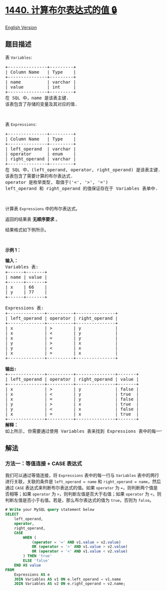 # [1440. 计算布尔表达式的值 🔒](https://leetcode.cn/problems/evaluate-boolean-expression)

[English Version](/solution/1400-1499/1440.Evaluate%20Boolean%20Expression/README_EN.md)

<!-- tags:数据库 -->

## 题目描述

<!-- 这里写题目描述 -->

<p>表 <code>Variables</code>:</p>

<pre>
+---------------+---------+
| Column Name   | Type    |
+---------------+---------+
| name          | varchar |
| value         | int     |
+---------------+---------+
在 SQL 中，name 是该表主键.
该表包含了存储的变量及其对应的值.
</pre>

<p>&nbsp;</p>

<p>表 <code>Expressions</code>:</p>

<pre>
+---------------+---------+
| Column Name   | Type    |
+---------------+---------+
| left_operand  | varchar |
| operator      | enum    |
| right_operand | varchar |
+---------------+---------+
在 SQL 中，(left_operand, operator, right_operand) 是该表主键.
该表包含了需要计算的布尔表达式.
operator 是枚举类型, 取值于('&lt;', '&gt;', '=')
left_operand 和 right_operand 的值保证存在于 Variables 表单中.
</pre>

<p>&nbsp;</p>

<p>计算表 <code>Expressions</code>&nbsp;中的布尔表达式。</p>

<p>返回的结果表 <strong>无顺序要求</strong> 。</p>

<p>结果格式如下例所示。</p>

<p>&nbsp;</p>

<p><strong>示例 1：</strong></p>

<pre>
<strong>输入：</strong>
Variables 表:
+------+-------+
| name | value |
+------+-------+
| x    | 66    |
| y    | 77    |
+------+-------+

Expressions 表:
+--------------+----------+---------------+
| left_operand | operator | right_operand |
+--------------+----------+---------------+
| x            | &gt;        | y             |
| x            | &lt;        | y             |
| x            | =        | y             |
| y            | &gt;        | x             |
| y            | &lt;        | x             |
| x            | =        | x             |
+--------------+----------+---------------+

<strong>输出:</strong>
+--------------+----------+---------------+-------+
| left_operand | operator | right_operand | value |
+--------------+----------+---------------+-------+
| x            | &gt;        | y             | false |
| x            | &lt;        | y             | true  |
| x            | =        | y             | false |
| y            | &gt;        | x             | true  |
| y            | &lt;        | x             | false |
| x            | =        | x             | true  |
+--------------+----------+---------------+-------+
<strong>解释：</strong>
如上所示, 你需要通过使用 Variables 表来找到 Expressions 表中的每一个布尔表达式的值.
</pre>

## 解法

### 方法一：等值连接 + CASE 表达式

我们可以通过等值连接，将 `Expressions` 表中的每一行与 `Variables` 表中的两行进行关联，关联的条件是 `left_operand = name` 和 `right_operand = name`，然后通过 `CASE` 表达式来判断布尔表达式的值。如果 `operator` 为 `=`，则判断两个值是否相等；如果 `operator` 为 `>`，则判断左值是否大于右值；如果 `operator` 为 `<`，则判断左值是否小于右值。若是，那么布尔表达式的值为 `true`，否则为 `false`。

<!-- tabs:start -->

```sql
# Write your MySQL query statement below
SELECT
    left_operand,
    operator,
    right_operand,
    CASE
        WHEN (
            (operator = '=' AND v1.value = v2.value)
            OR (operator = '>' AND v1.value > v2.value)
            OR (operator = '<' AND v1.value < v2.value)
        ) THEN 'true'
        ELSE 'false'
    END AS value
FROM
    Expressions AS e
    JOIN Variables AS v1 ON e.left_operand = v1.name
    JOIN Variables AS v2 ON e.right_operand = v2.name;
```

<!-- tabs:end -->

<!-- end -->
